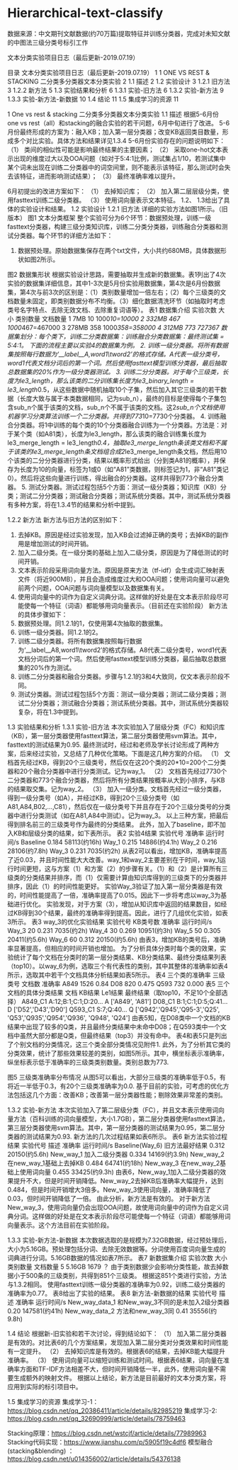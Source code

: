 # Hierarchical-text-classify
数据来源：中文期刊文献数据(约70万篇)提取特征并训练分类器，完成对未知文献的中图法三级分类号标引工作

文本分类实验项目日志（最后更新-2019.07.19）

目录
文本分类实验项目日志（最后更新-2019.07.19）	1
1	ONE VS REST & STACKING 二分类多分类器文本分类实验	2
1.1	描述	2
1.2	实验设计	3
1.2.1	旧方法	3
1.2.2	新方法	5
1.3	实验结果和分析	6
1.3.1	实验-旧方法	6
1.3.2	实验-新方法	9
1.3.3	实验-新方法-新数据	10
1.4	结论	11
1.5	集成学习的资源	11









1	One vs rest & stacking 二分类多分类器文本分类实验
1.1	描述
根据5-6月份 one vs rest（all）和stacking的融合实验的若干问题，6月中旬进行了改进。
5-6月份最终形成的方案为：融入KB；加入第一层分类器；改变KB返回类目数量，形成多个对比实验。具体方法和结果详见1.3.4
5-6月份实验存在的问题说明如下：
（1）	类间的相似性可能是影响最终结果的主要因素；
（2）	采取one-hot文本表示出现的维度过大以及OOA问题（如对于5:4:1比例，测试集占1/10，若测试集中某个词未出现在训练二分类器中的词空间里，则不能表示该特征，那么测试时会失去该特征，进而影响测试结果）；
（3）	最终准确率难以提升。

6月初提出的改进方案如下：
（1）	去掉知识库；
（2）	加入第二层层级分类，使用fasttext训练二级分类器。
（3）	使用词向量表示文本特征。
1.2、	1.3给出了具体的实验设计和结果。
1.2	实验设计
1.2.1	旧方法
详细的实验方法如图1所示。（旧版本） 
图1 文本分类框架
整个实验可分为6个环节：数据预处理，训练一级fasttext分类器，构建三级分类知识库，训练二分类分类器，训练融合分类器和测试分类器。每个环节的详细方法如下：
1.	数据预处理。原始数据集保存在两个txt文件，大小共约680MB，具体数据形状如图2所示。
 
图2 数据集形状
根据实验设计思路，需要抽取并生成新的数据集。表1列出了4次实验的数据集详细信息，其中1-3次是5月份实验用数据集，第4次是6月份数据集，第4次与前3次的区别是：（1）类别数量增加一倍左右；（2）每个三级类的文档数量未固定，即类别数据分布不均衡。（3）细化数据清洗环节（如抽取时考虑类号名字特点、去除无效文档、去除重复词语等）。
表1 数据集介绍
实验次数	大小	类别数量	文档数量
1	7MB	10	1000*10=10000
2	332MB	467	1000*467=467000
3	278MB	358	1000*358=358000
4	312MB	773	727367
数据集划分：每个类下，训练二分类数据集：训练融合分类数据集：最终测试集 = 5:4:1。
下面的流程主要以实验4的数据集为例。
2.	训练一级分类器。将所有数据集按照每行数据为‘__label__A,word1\tword2’的格式存储。A代表一级分类号，word1代表文档分词后的第一个词。然后使用fasttext模型训练分类器，最后抽取总数据集的20%作为一级分类器测试。
3.	训练二分分类器。对于每个三级类，长度为le3_length，那么该类的二分训练集长度为le3_binary_length = le3_length*0.5，从这些数据中随机抽取10个子集，然后加入其它三级类的若干数据（长度大致与属于本类数据相同，记为sub_n），最终的目标是使得每个子集包含sub_n个属于该类的文档，sub_n个不属于该类的文档。这2*sub_n个文档使用机器学习分类算法训练一个二分类器。共得到773*10=7730个分类器。
4.	训练融合分类器。将1中训练的每个类的10个分类器融合训练为一个分类器。方法是：对于某个类（如A81类），长度为le3_length，那么该类的融合训练集长度为le3_merge_length = le3_length*0.4，抽取le3_merge_length条该类文档和不属于该类的le3_merge_length条文档组合成2*le3_merge_length条文档，然后用10个该类的二分分类器进行分类，结果以概率形式给出（分到类A81的概率），并保存为长度为10的向量，标签为1或0（如“A81”类数据，则标签记为1，非“A81”类记0）。然后将这些向量进行训练，得出融合的分类器。这样共得到773个融合分类器。
5.	测试分类器。测试过程包括5个方面：测试一级分类器；知识库（KB）分类；测试二分分类器；测试融合分类器；测试系统分类器。其中，测试系统分类器有多种方案，将在1.3.4节的结果和分析中提到。

1.2.2	新方法
新方法与旧方法的区别如下：
1.	去掉KB。原因是经过实验发现，加入KB会过滤掉正确的类号；去掉KB的副作用是增加测试的时间开销。
2.	加入二级分类。在一级分类的基础上加入二级分类，原因是为了降低测试的时间开销。
3.	文本表示阶段采用词向量方法。原因是原来方法（tf-idf）会生成词汇映射表文件（将近900MB），并且会造成维度过大和OOA问题；使用词向量可以避免前两个问题，OOA问题与词向量模型以及数据集有关。
4.	使用词向量中的词作为自定义词典分词。这样做的好处是在文本表示阶段尽可能使每一个特征（词语）都能够用词向量表示。（目前还在实验阶段）
新方法的具体步骤如下：
1.	数据预处理。同1.2.1的1，仅使用第4次抽取的数据集。
2.	训练一级分类器。同1.2.1的2。
3.	训练二级分类器。将所有数据集按照每行数据为‘__label__A8,word1\tword2’的格式存储。A8代表二级分类号，word1代表文档分词后的第一个词。然后使用fasttext模型训练分类器，最后抽取总数据集的20%作为测试。
4.	训练二分分类器和融合分类器。步骤与1.2.1的3和4大致同，仅文本表示阶段不同。
5.	测试分类器。测试过程包括5个方面：测试一级分类器；测试二级分类器；测试二分分类器；测试融合分类器；测试系统分类器。其中，测试系统分类器较复杂，将在1.3中提到。




1.3	实验结果和分析
1.3.1	实验-旧方法
	本次实验加入了层级分类（FC）和知识库（KB），第一层分类器使用fasttext算法，第二层分类器使用svm算法。其中，fasttext的测试结果为0.95.
最终测试时，经过和老师及学长讨论形成了两种方案，后来经过实验，又总结了几种优化策略。下面是这几种方案的介绍。
（1）	文档首先经过KB，得到20个三级类号，然后仅在这20个类的20*10=200个二分类器和20个融合分类器中进行分类测试。记为way_1。
（2）	文档首先经过7730个二分类器和773个融合分类器，然后将所有分类结果按概率从大到小排序，与KB的结果取交集。记为way_2。
（3）	加入一级分类。文档首先经过一级分类器，得到一级分类号（如A），并经过KB，得到20个三级分类号（如A81,A84,B02,…,C81），然后仅在一级分类号下并且存在于20个三级分类号的分类器中进行分类测试（如在A81,A84中测试）。记为way_3。
以上三种方案，把最后得到排名前三的三级类号作为最终的分类结果。
此外，加入了baseline，即不加入KB和层级分类的结果，如下表所示。
表2 实验4结果
实验代号	准确率	运行时间/s
Baseline	0.184	58113(约16h)
Way_1	0.215	14886(约4.1h)
Way_2	0.216	28106(约7.8h)
Way_3	0.231	7035(约2h)
从表2可以看出，增加KB，准确率提高了近0.03，并且时间性能大大改善。way_1和way_2主要差别在于时间，way_1运行时间更短，这与方案（1）和方案（2）的步骤有关。（1）和（2）是计算所有三级类的分类结果并排序，而（1）仅需要计算由知识库得到的三级类下的分类器并排序，因此（1）的时间性能更好。
实验Way_3验证了加入第一层分类器是有效的，时间性能提高了一倍，准确率提高了0.015。因此下一步将考虑以way_3为基础进行优化。
实验发现，对于方案（3），增加从知识库中返回的结果数目，如经过KB得到30个结果，最终的准确率得到提高。因此，进行了几组优化实验，如表3所示。
表3 way_3的优化实验结果
实验代号	KB类号数	准确率	运行时间/s
Way_3	20	0.231	7035(约2h)
Way_4	30	0.269	10951(约3h)
Way_5	50	0.305	20411(约5.6h)
Way_6	60	0.312	20150(约5.6h)
由表3，增加KB的类号后，准确率显著提高，但相应的时间开销也增加。
为了分析具体分类时每个类的效果，实验统计了每个文档在分类时的第一层分类结果、KB分类结果、最终分类结果列表（top10）。以way_6为例，选取三个有代表性的类别，其中其整体的准确率如表4所示，选取其中若干个文档具体分析结果如表5所示。
表4 三个类的准确率
三级类号	文档数	准确率
A849	1526	0.84
D08	820	0.475
Q593	732	0.000
表5 三个文档的具体分类结果
文档	KB结果	Le1结果	最终结果（取top10，不足10个全部选择）
A849_C1	A:12;B:1;C:1;D:20…	A	['A849', 'A81']
D08_C1	B:1;C:1;D:5;Q:41…	D	['D52','D43','D90']
Q593_C1	S:7;Q:40…	Q	['Q942','Q945','Q95-3','Q25', 'Q53','Q935','Q954','Q936', 'Q948', 'Q24']
由表5知，在D08类中一个文档的KB结果中出现了较多的Q类，并且最终分类结果中未命中D08；在Q593类中一个文档中虽然大部分都是Q类，但最终结果（top3）并没有命中。
表4和表5只是列出了个别文档的分类情况，这三个类全部分类情况见附件1.
此外，为了分析其它类的分类效果，统计了那些效果较差的类别，如图5所示。其中，横坐标表示准确率，纵坐标表示低于准确率的三级类类别数量。类别总数为773.
 
图5 三级类准确率分布情况
从图5可以看出，大部分三级类的准确率低于0.5，有将近一半低于0.3，有20个三级类准确率为0.0.
基于目前的实验，可考虑的优化方法包括这几个方面：改善KB；改善第一层分类器性能；剔除效果非常差的类别。

1.3.2	实验-新方法
本次实验加入了第二层级分类（FC），并且文本表示使用词向量方法（百科训练的词向量模型，大小1.7GB），第二层分类器使用fasttext算法，第三层分类器使用svm算法。其中，第一层分类器的测试结果为0.95，第二层分类器的测试结果为0.93.
新方法的几次过程结果如表6所示。
表6 新方法实验过程结果
实验代号	描述	准确率	运行时间/s
Baseline(Way_6)	旧方法最好结果	0.312	20150(约5.6h)
New_way_1	加入二级分类器	0.334	14169(约3.9h)
New_way_2	在new_way_1基础上去掉KB	0.484	64741(约18h)
New_way_3	在new_way_2基础上使用词向量	0.455	33425(约9.3h)
由表6，New_way_1加入二级分类器的效果提升不大，但是时间开销降低。New_way_2去掉KB后准确率大幅提升，达到0.484，但是时间开销增大3倍多。New_way_3使用词向量，准确率降低了0.03，但时间开销降低了一倍。
由此分析，新方法是有效的。
对于新方法New_way_3，使用词向量仍会出现OOA问题，故使用词向量中的词作为自定义词典分词。这样做的好处是在文本表示阶段尽可能使每一个特征（词语）都能够用词向量表示。这个方法目前在实验阶段。





1.3.3	实验-新方法-新数据
本次数据选取的是规模为7.32GB数据，经过预处理后，大小为5.16GB。预处理包括分词、去除无效数据等。分词使用百度词向量生成的词典进行分词。5.16GB数据的情况如表7所示。
表7 新数据集介绍
实验次数	大小	类别数量	文档数量
5	5.16GB	1679	？
由于类别数据少会影响分类性能，故去掉数据小于500条的三级类别，共得到851个三级类。
根据这851个类进行实验，方法与1.3.2相同。
使用fasttext训练一级分类器的准确率为0.92，训练二级分类器的准确率为0.77。
表8给出了实验的结果。
表8 新方法-新数据的结果
实验代号	描述	准确率	运行时间/s
New_way_data_1	和New_way_3不同的是未加入2级分类器	0.20	147581(约41h)
New_way_data_2	方法和new_way_3同	0.41	35556(约9.8h)












1.4	结论
根据新-旧实验和若干次讨论，得到结论如下：
（1）	加入第二层分类器是有效的。对比表6的几个方案结果，发现加入第二层分类对分类效果和时间性能有一定提升。
（2）	去掉知识库是有效的。根据表6的结果，去掉KB能大幅提升准确率。
（3）	使用词向量可以缩短训练和测试时间。根据表6结果，词向量在准确率方面和TF-IDF方法相差不大，但时间开销降低一半，此外，使用词向量不需要生成额外的映射文件。
根据以上结论，新方法是目前最好的文本分类方案，将应用到实际的标引项目中。

1.5	集成学习的资源
集成学习-1：https://blog.csdn.net/qq_20386411/article/details/82985219
集成学习-2: https://blog.csdn.net/qq_32690999/article/details/78759463

Stacking原理：https://blog.csdn.net/wstcjf/article/details/77989963
Stacking代码实现：https://www.jianshu.com/p/5905f19c4df6
模型融合(stacking&blending) ：https://blog.csdn.net/u014356002/article/details/54376138




